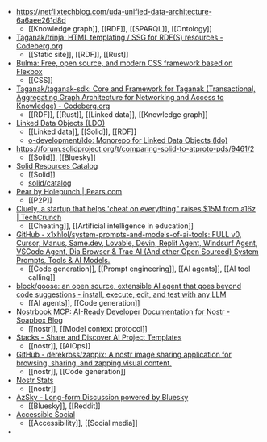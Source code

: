 - https://netflixtechblog.com/uda-unified-data-architecture-6a6aee261d8d
	- [[Knowledge graph]], [[RDF]], [[SPARQL]], [[Ontology]]
- [Taganak/trinja: HTML templating / SSG for RDF(S) resources - Codeberg.org](https://codeberg.org/Taganak/trinja)
	- [[Static site]], [[RDF]], [[Rust]]
- [Bulma: Free, open source, and modern CSS framework based on Flexbox](https://bulma.io/)
	- [[CSS]]
- [Taganak/taganak-sdk: Core and Framework for Taganak (Transactional, Aggregating Graph Architecture for Networking and Access to Knowledge) - Codeberg.org](https://codeberg.org/Taganak/taganak-sdk)
	- [[RDF]], [[Rust]], [[Linked data]], [[Knowledge graph]]
- [Linked Data Objects (LDO)](https://ldo.js.org/latest/)
	- [[Linked data]], [[Solid]], [[RDF]]
	- [o-development/ldo: Monorepo for Linked Data Objects (ldo)](https://github.com/o-development/ldo)
- https://forum.solidproject.org/t/comparing-solid-to-atproto-pds/9461/2
	- [[Solid]], [[Bluesky]]
- [Solid Resources Catalog](https://solidproject.solidcommunity.net/catalog/v2/pages/viewer.html)
	- [[Solid]]
	- [solid/catalog](https://github.com/solid/catalog)
- [Pear by Holepunch | Pears.com](https://docs.pears.com/)
	- [[P2P]]
- [Cluely, a startup that helps 'cheat on everything,' raises $15M from a16z | TechCrunch](https://techcrunch.com/2025/06/20/cluely-a-startup-that-helps-cheat-on-everything-raises-15m-from-a16z/)
	- [[Cheating]], [[Artificial intelligence in education]]
- [GitHub - x1xhlol/system-prompts-and-models-of-ai-tools: FULL v0, Cursor, Manus, Same.dev, Lovable, Devin, Replit Agent, Windsurf Agent, VSCode Agent, Dia Browser & Trae AI (And other Open Sourced) System Prompts, Tools & AI Models.](https://github.com/x1xhlol/system-prompts-and-models-of-ai-tools)
	- [[Code generation]], [[Prompt engineering]], [[AI agents]], [[AI tool calling]]
- [block/goose: an open source, extensible AI agent that goes beyond code suggestions - install, execute, edit, and test with any LLM](https://github.com/block/goose)
	- [[AI agents]], [[Code generation]]
- [Nostrbook MCP: AI-Ready Developer Documentation for Nostr - Soapbox Blog](https://soapbox.pub/blog/nostrbook-mcp/)
	- [[nostr]], [[Model context protocol]]
- [Stacks - Share and Discover AI Project Templates](https://getstacks.dev/)
	- [[nostr]], [[AIOps]]
- [GitHub - derekross/zappix: A nostr image sharing application for browsing, sharing, and zapping visual content.](https://github.com/derekross/zappix)
	- [[nostr]], [[Code generation]]
- [Nostr Stats](https://stats.nostr.band/)
	- [[nostr]]
- [AzSky - Long-form Discussion powered by Bluesky](https://azsky.app/)
	- [[Bluesky]], [[Reddit]]
- [Accessible Social](https://www.accessible-social.com/)
	- [[Accessibility]], [[Social media]]
-